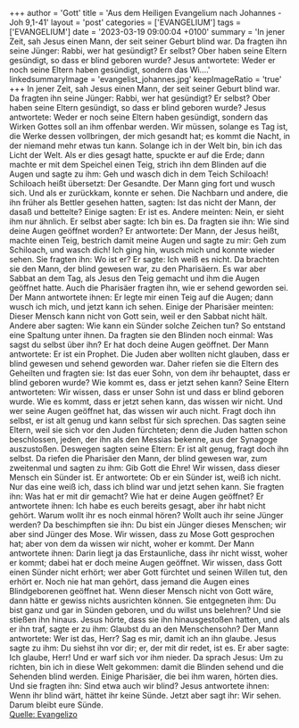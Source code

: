 +++
author = 'Gott'
title = 'Aus dem Heiligen Evangelium nach Johannes - Joh 9,1-41'
layout = 'post'
categories = ['EVANGELIUM']
tags = ['EVANGELIUM']
date = '2023-03-19 09:00:04 +0100'
summary = 'In jener Zeit, sah Jesus einen Mann, der seit seiner Geburt blind war. Da fragten ihn seine Jünger: Rabbi, wer hat gesündigt? Er selbst? Ober haben seine Eltern gesündigt, so dass er blind geboren wurde? Jesus antwortete: Weder er noch seine Eltern haben gesündigt, sondern das Wi....'
linkedsummaryImage = 'evangelist_johannes.jpg'
keepImageRatio = 'true'
+++
In jener Zeit, sah Jesus einen Mann, der seit seiner Geburt blind war.
Da fragten ihn seine Jünger: Rabbi, wer hat gesündigt? Er selbst? Ober haben seine Eltern gesündigt, so dass er blind geboren wurde?
Jesus antwortete: Weder er noch seine Eltern haben gesündigt, sondern das Wirken Gottes soll an ihm offenbar werden.<!--more-->
Wir müssen, solange es Tag ist, die Werke dessen vollbringen, der mich gesandt hat; es kommt die Nacht, in der niemand mehr etwas tun kann.
Solange ich in der Welt bin, bin ich das Licht der Welt.
Als er dies gesagt hatte, spuckte er auf die Erde; dann machte er mit dem Speichel einen Teig, strich ihn dem Blinden auf die Augen
und sagte zu ihm: Geh und wasch dich in dem Teich Schiloach! Schiloach heißt übersetzt: Der Gesandte. Der Mann ging fort und wusch sich. Und als er zurückkam, konnte er sehen.
Die Nachbarn und andere, die ihn früher als Bettler gesehen hatten, sagten: Ist das nicht der Mann, der dasaß und bettelte?
Einige sagten: Er ist es. Andere meinten: Nein, er sieht ihm nur ähnlich. Er selbst aber sagte: Ich bin es.
Da fragten sie ihn: Wie sind deine Augen geöffnet worden?
Er antwortete: Der Mann, der Jesus heißt, machte einen Teig, bestrich damit meine Augen und sagte zu mir: Geh zum Schiloach, und wasch dich! Ich ging hin, wusch mich und konnte wieder sehen.
Sie fragten ihn: Wo ist er? Er sagte: Ich weiß es nicht.
Da brachten sie den Mann, der blind gewesen war, zu den Pharisäern.
Es war aber Sabbat an dem Tag, als Jesus den Teig gemacht und ihm die Augen geöffnet hatte.
Auch die Pharisäer fragten ihn, wie er sehend geworden sei. Der Mann antwortete ihnen: Er legte mir einen Teig auf die Augen; dann wusch ich mich, und jetzt kann ich sehen.
Einige der Pharisäer meinten: Dieser Mensch kann nicht von Gott sein, weil er den Sabbat nicht hält. Andere aber sagten: Wie kann ein Sünder solche Zeichen tun? So entstand eine Spaltung unter ihnen.
Da fragten sie den Blinden noch einmal: Was sagst du selbst über ihn? Er hat doch deine Augen geöffnet. Der Mann antwortete: Er ist ein Prophet.
Die Juden aber wollten nicht glauben, dass er blind gewesen und sehend geworden war. Daher riefen sie die Eltern des Geheilten
und fragten sie: Ist das euer Sohn, von dem ihr behauptet, dass er blind geboren wurde? Wie kommt es, dass er jetzt sehen kann?
Seine Eltern antworteten: Wir wissen, dass er unser Sohn ist und dass er blind geboren wurde.
Wie es kommt, dass er jetzt sehen kann, das wissen wir nicht. Und wer seine Augen geöffnet hat, das wissen wir auch nicht. Fragt doch ihn selbst, er ist alt genug und kann selbst für sich sprechen.
Das sagten seine Eltern, weil sie sich vor den Juden fürchteten; denn die Juden hatten schon beschlossen, jeden, der ihn als den Messias bekenne, aus der Synagoge auszustoßen.
Deswegen sagten seine Eltern: Er ist alt genug, fragt doch ihn selbst.
Da riefen die Pharisäer den Mann, der blind gewesen war, zum zweitenmal und sagten zu ihm: Gib Gott die Ehre! Wir wissen, dass dieser Mensch ein Sünder ist.
Er antwortete: Ob er ein Sünder ist, weiß ich nicht. Nur das eine weiß ich, dass ich blind war und jetzt sehen kann.
Sie fragten ihn: Was hat er mit dir gemacht? Wie hat er deine Augen geöffnet?
Er antwortete ihnen: Ich habe es euch bereits gesagt, aber ihr habt nicht gehört. Warum wollt ihr es noch einmal hören? Wollt auch ihr seine Jünger werden?
Da beschimpften sie ihn: Du bist ein Jünger dieses Menschen; wir aber sind Jünger des Mose.
Wir wissen, dass zu Mose Gott gesprochen hat; aber von dem da wissen wir nicht, woher er kommt.
Der Mann antwortete ihnen: Darin liegt ja das Erstaunliche, dass ihr nicht wisst, woher er kommt; dabei hat er doch meine Augen geöffnet.
Wir wissen, dass Gott einen Sünder nicht erhört; wer aber Gott fürchtet und seinen Willen tut, den erhört er.
Noch nie hat man gehört, dass jemand die Augen eines Blindgeborenen geöffnet hat.
Wenn dieser Mensch nicht von Gott wäre, dann hätte er gewiss nichts ausrichten können.
Sie entgegneten ihm: Du bist ganz und gar in Sünden geboren, und du willst uns belehren? Und sie stießen ihn hinaus.
Jesus hörte, dass sie ihn hinausgestoßen hatten, und als er ihn traf, sagte er zu ihm: Glaubst du an den Menschensohn?
Der Mann antwortete: Wer ist das, Herr? Sag es mir, damit ich an ihn glaube.
Jesus sagte zu ihm: Du siehst ihn vor dir; er, der mit dir redet, ist es.
Er aber sagte: Ich glaube, Herr! Und er warf sich vor ihm nieder.
Da sprach Jesus: Um zu richten, bin ich in diese Welt gekommen: damit die Blinden sehend und die Sehenden blind werden.
Einige Pharisäer, die bei ihm waren, hörten dies. Und sie fragten ihn: Sind etwa auch wir blind?
Jesus antwortete ihnen: Wenn ihr blind wärt, hättet ihr keine Sünde. Jetzt aber sagt ihr: Wir sehen. Darum bleibt eure Sünde.<br> [Quelle: Evangelizo](https://evangeliumtagfuertag.org/DE/gospel)